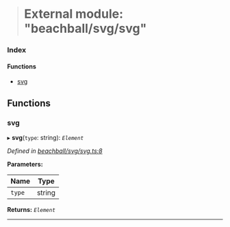 > # External module: "beachball/svg/svg"

### Index

#### Functions

* [svg](_beachball_svg_svg_.md#svg)

## Functions

###  svg

▸ **svg**(`type`: string): *`Element`*

*Defined in [beachball/svg/svg.ts:8](url)*

**Parameters:**

Name | Type |
------ | ------ |
`type` | string |

**Returns:** *`Element`*

___